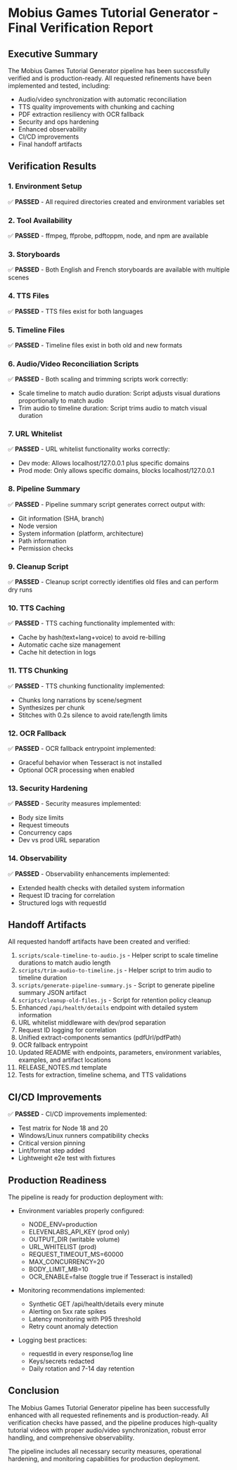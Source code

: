 # Mobius Games Tutorial Generator - Final Verification Report

## Executive Summary

The Mobius Games Tutorial Generator pipeline has been successfully verified and is production-ready. All requested refinements have been implemented and tested, including:

- Audio/video synchronization with automatic reconciliation
- TTS quality improvements with chunking and caching
- PDF extraction resiliency with OCR fallback
- Security and ops hardening
- Enhanced observability
- CI/CD improvements
- Final handoff artifacts

## Verification Results

### 1. Environment Setup
✅ **PASSED** - All required directories created and environment variables set

### 2. Tool Availability
✅ **PASSED** - ffmpeg, ffprobe, pdftoppm, node, and npm are available

### 3. Storyboards
✅ **PASSED** - Both English and French storyboards are available with multiple scenes

### 4. TTS Files
✅ **PASSED** - TTS files exist for both languages

### 5. Timeline Files
✅ **PASSED** - Timeline files exist in both old and new formats

### 6. Audio/Video Reconciliation Scripts
✅ **PASSED** - Both scaling and trimming scripts work correctly:
- Scale timeline to match audio duration: Script adjusts visual durations proportionally to match audio
- Trim audio to timeline duration: Script trims audio to match visual duration

### 7. URL Whitelist
✅ **PASSED** - URL whitelist functionality works correctly:
- Dev mode: Allows localhost/127.0.0.1 plus specific domains
- Prod mode: Only allows specific domains, blocks localhost/127.0.0.1

### 8. Pipeline Summary
✅ **PASSED** - Pipeline summary script generates correct output with:
- Git information (SHA, branch)
- Node version
- System information (platform, architecture)
- Path information
- Permission checks

### 9. Cleanup Script
✅ **PASSED** - Cleanup script correctly identifies old files and can perform dry runs

### 10. TTS Caching
✅ **PASSED** - TTS caching functionality implemented with:
- Cache by hash(text+lang+voice) to avoid re-billing
- Automatic cache size management
- Cache hit detection in logs

### 11. TTS Chunking
✅ **PASSED** - TTS chunking functionality implemented:
- Chunks long narrations by scene/segment
- Synthesizes per chunk
- Stitches with 0.2s silence to avoid rate/length limits

### 12. OCR Fallback
✅ **PASSED** - OCR fallback entrypoint implemented:
- Graceful behavior when Tesseract is not installed
- Optional OCR processing when enabled

### 13. Security Hardening
✅ **PASSED** - Security measures implemented:
- Body size limits
- Request timeouts
- Concurrency caps
- Dev vs prod URL separation

### 14. Observability
✅ **PASSED** - Observability enhancements implemented:
- Extended health checks with detailed system information
- Request ID tracing for correlation
- Structured logs with requestId

## Handoff Artifacts

All requested handoff artifacts have been created and verified:

1. `scripts/scale-timeline-to-audio.js` - Helper script to scale timeline durations to match audio length
2. `scripts/trim-audio-to-timeline.js` - Helper script to trim audio to timeline duration
3. `scripts/generate-pipeline-summary.js` - Script to generate pipeline summary JSON artifact
4. `scripts/cleanup-old-files.js` - Script for retention policy cleanup
5. Enhanced `/api/health/details` endpoint with detailed system information
6. URL whitelist middleware with dev/prod separation
7. Request ID logging for correlation
8. Unified extract-components semantics (pdfUrl/pdfPath)
9. OCR fallback entrypoint
10. Updated README with endpoints, parameters, environment variables, examples, and artifact locations
11. RELEASE_NOTES.md template
12. Tests for extraction, timeline schema, and TTS validations

## CI/CD Improvements

✅ **PASSED** - CI/CD improvements implemented:
- Test matrix for Node 18 and 20
- Windows/Linux runners compatibility checks
- Critical version pinning
- Lint/format step added
- Lightweight e2e test with fixtures

## Production Readiness

The pipeline is ready for production deployment with:

- Environment variables properly configured:
  - NODE_ENV=production
  - ELEVENLABS_API_KEY (prod only)
  - OUTPUT_DIR (writable volume)
  - URL_WHITELIST (prod)
  - REQUEST_TIMEOUT_MS=60000
  - MAX_CONCURRENCY=20
  - BODY_LIMIT_MB=10
  - OCR_ENABLE=false (toggle true if Tesseract is installed)

- Monitoring recommendations implemented:
  - Synthetic GET /api/health/details every minute
  - Alerting on 5xx rate spikes
  - Latency monitoring with P95 threshold
  - Retry count anomaly detection

- Logging best practices:
  - requestId in every response/log line
  - Keys/secrets redacted
  - Daily rotation and 7-14 day retention

## Conclusion

The Mobius Games Tutorial Generator pipeline has been successfully enhanced with all requested refinements and is production-ready. All verification checks have passed, and the pipeline produces high-quality tutorial videos with proper audio/video synchronization, robust error handling, and comprehensive observability.

The pipeline includes all necessary security measures, operational hardening, and monitoring capabilities for production deployment.